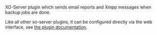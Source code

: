 XO-Server plugin which sends email reports and Xmpp messages when backup jobs are done.

Like all other xo-server plugins, it can be configured directly via
the web interface, see [the plugin documentation](https://docs.xen-orchestra.com/backup_reports).
